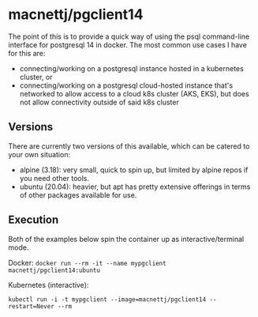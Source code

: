 # macnettj/pgclient14

The point of this is to provide a quick way of using the psql command-line interface for postgresql 14 in docker.  The most common use cases I have for this are:
- connecting/working on a postgresql instance hosted in a kubernetes cluster, or 
- connecting/working on a postgresql cloud-hosted instance that's networked to allow access to a cloud k8s cluster (AKS, EKS), but does not allow connectivity outside of said k8s cluster

## Versions
There are currently two versions of this available, which can be catered to your own situation:
- alpine (3.18): very small, quick to spin up, but limited by alpine repos if you need other tools.
- ubuntu (20.04): heavier, but apt has pretty extensive offerings in terms of other packages available for use.

## Execution
Both of the examples below spin the container up as interactive/terminal mode.

Docker:
`docker run --rm -it --name mypgclient macnettj/pgclient14:ubuntu`

Kubernetes (interactive):

`kubectl run -i -t mypgclient --image=macnettj/pgclient14 --restart=Never --rm`